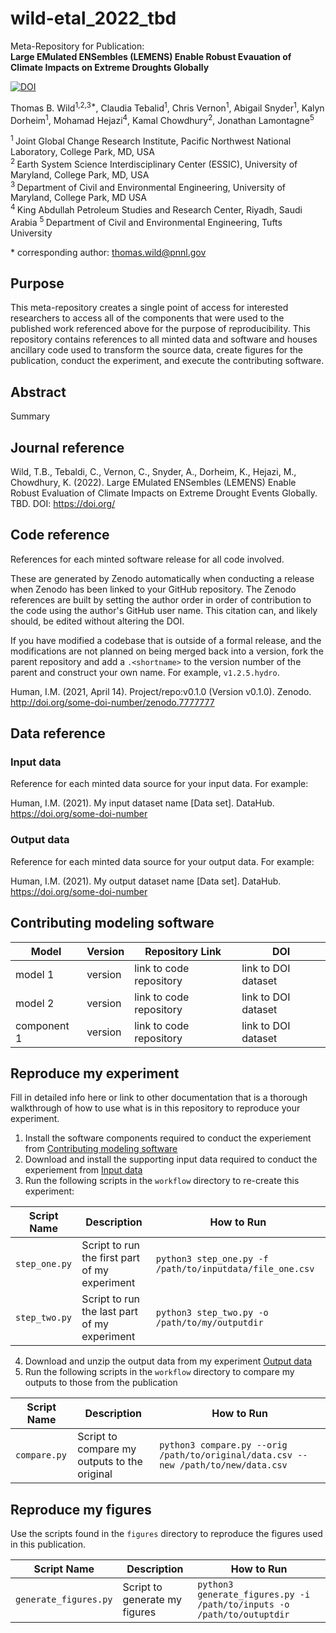 <!--your zenodo badge here-->

# wild-etal_2022_tbd
Meta-Repository for Publication: \
**Large EMulated ENSembles (LEMENS) Enable Robust Evauation of Climate Impacts on Extreme Droughts Globally**

[![DOI](https://zenodo.org/badge/265119113.svg)](https://zenodo.org/badge/latestdoi/265119113)

Thomas B. Wild<sup>1,2,3\*</sup>, Claudia Tebalid<sup>1</sup>, Chris Vernon<sup>1</sup>, Abigail Snyder<sup>1</sup>, Kalyn Dorheim<sup>1</sup>, Mohamad Hejazi<sup>4</sup>, Kamal Chowdhury<sup>2</sup>, Jonathan Lamontagne<sup>5</sup>

<sup>1 </sup> Joint Global Change Research Institute, Pacific Northwest National Laboratory, College Park, MD, USA \
<sup>2 </sup> Earth System Science Interdisciplinary Center (ESSIC), University of Maryland, College Park, MD, USA \
<sup>3 </sup> Department of Civil and Environmental Engineering, University of Maryland, College Park, MD USA \
<sup>4 </sup> King Abdullah Petroleum Studies and Research Center, Riyadh, Saudi Arabia
<sup>5 </sup> Department of Civil and Environmental Engineering, Tufts University

\* corresponding author:  thomas.wild@pnnl.gov

## Purpose
This meta-repository creates a single point of access for interested researchers to access all of the components that were used to the published work referenced above for the purpose of reproducibility. This repository contains references to all minted data and software and houses ancillary code used to transform the source data, create figures for the publication, conduct the experiment, and execute the contributing software.

## Abstract
Summary

## Journal reference
Wild, T.B., Tebaldi, C., Vernon, C., Snyder, A., Dorheim, K., Hejazi, M., Chowdhury, K. (2022). Large EMulated ENSembles (LEMENS) Enable Robust Evaluation of Climate Impacts on Extreme Drought Events Globally. TBD. DOI: https://doi.org/

## Code reference
References for each minted software release for all code involved.  

These are generated by Zenodo automatically when conducting a release when Zenodo has been linked to your GitHub repository. The Zenodo references are built by setting the author order in order of contribution to the code using the author's GitHub user name.  This citation can, and likely should, be edited without altering the DOI.

If you have modified a codebase that is outside of a formal release, and the modifications are not planned on being merged back into a version, fork the parent repository and add a `.<shortname>` to the version number of the parent and construct your own name.  For example, `v1.2.5.hydro`.

Human, I.M. (2021, April 14). Project/repo:v0.1.0 (Version v0.1.0). Zenodo. http://doi.org/some-doi-number/zenodo.7777777

## Data reference

### Input data
Reference for each minted data source for your input data.  For example:

Human, I.M. (2021). My input dataset name [Data set]. DataHub. https://doi.org/some-doi-number

### Output data
Reference for each minted data source for your output data.  For example:

Human, I.M. (2021). My output dataset name [Data set]. DataHub. https://doi.org/some-doi-number

## Contributing modeling software
| Model | Version | Repository Link | DOI |
|-------|---------|-----------------|-----|
| model 1 | version | link to code repository | link to DOI dataset |
| model 2 | version | link to code repository | link to DOI dataset |
| component 1 | version | link to code repository | link to DOI dataset |

## Reproduce my experiment
Fill in detailed info here or link to other documentation that is a thorough walkthrough of how to use what is in this repository to reproduce your experiment.

1. Install the software components required to conduct the experiement from [Contributing modeling software](#contributing-modeling-software)
2. Download and install the supporting input data required to conduct the experiement from [Input data](#input-data)
3. Run the following scripts in the `workflow` directory to re-create this experiment:

| Script Name | Description | How to Run |
| --- | --- | --- |
| `step_one.py` | Script to run the first part of my experiment | `python3 step_one.py -f /path/to/inputdata/file_one.csv` |
| `step_two.py` | Script to run the last part of my experiment | `python3 step_two.py -o /path/to/my/outputdir` |

4. Download and unzip the output data from my experiment [Output data](#output-data)
5. Run the following scripts in the `workflow` directory to compare my outputs to those from the publication

| Script Name | Description | How to Run |
| --- | --- | --- |
| `compare.py` | Script to compare my outputs to the original | `python3 compare.py --orig /path/to/original/data.csv --new /path/to/new/data.csv` |

## Reproduce my figures
Use the scripts found in the `figures` directory to reproduce the figures used in this publication.

| Script Name | Description | How to Run |
| --- | --- | --- |
| `generate_figures.py` | Script to generate my figures | `python3 generate_figures.py -i /path/to/inputs -o /path/to/outuptdir` |
